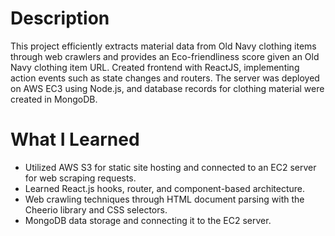 # Description
This project efficiently extracts material data from Old Navy clothing items through web crawlers and provides an Eco-friendliness score given an Old Navy clothing item URL. Created frontend with ReactJS, implementing action events such as state changes and routers. The server was deployed on AWS EC3 using Node.js, and database records for clothing material were created in MongoDB.

# What I Learned
- Utilized AWS S3 for static site hosting and connected to an EC2 server for web scraping requests.
- Learned React.js hooks, router, and component-based architecture.
- Web crawling techniques through HTML document parsing with the Cheerio library and CSS selectors.
- MongoDB data storage and connecting it to the EC2 server.
